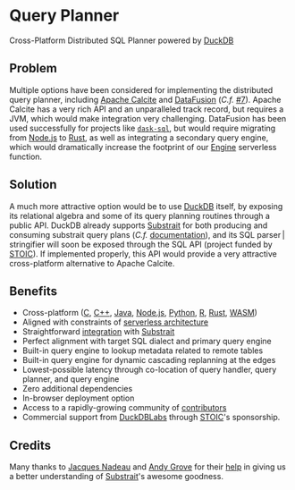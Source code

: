 # Query Planner

Cross-Platform Distributed SQL Planner powered by [DuckDB](https://duckdb.org/)

## Problem
Multiple options have been considered for implementing the distributed query planner, including [Apache Calcite](https://calcite.apache.org/) and [DataFusion](https://github.com/apache/arrow-datafusion) (*C.f.* [#7](https://github.com/sutoiku/puffin/issues/7)). Apache Calcite has a very rich API and an unparalleled track record, but requires a JVM, which would make integration very challenging. DataFusion has been used successfully for projects like [`dask-sql`](https://github.com/dask-contrib/dask-sql), but would require migrating from [Node.js](https://nodejs.org/en/) to [Rust](https://www.rust-lang.org/), as well as integrating a secondary query engine, which would dramatically increase the footprint of our [Engine](../functions/engine/README.md) serverless function.

## Solution
A much more attractive option would be to use [DuckDB](https://duckdb.org/) itself, by exposing its relational algebra and some of its query planning routines through a public API. DuckDB already supports [Substrait](https://substrait.io/) for both producing and consuming substrait query plans (*C.f.* [documentation](https://duckdb.org/docs/extensions/substrait)), and its SQL parser | stringifier will soon be exposed through the SQL API (project funded by [STOIC](http://stoic.com/)). If implemented properly, this API would provide a very attractive cross-platform alternative to Apache Calcite.

## Benefits
- Cross-platform ([C](https://duckdb.org/docs/api/c/overview), [C++](https://duckdb.org/docs/api/cpp), [Java](https://duckdb.org/docs/api/java), [Node.js](https://duckdb.org/docs/api/nodejs/overview), [Python](https://duckdb.org/docs/api/python/overview), [R](https://duckdb.org/docs/api/r), [Rust](https://duckdb.org/docs/api/rust.html), [WASM](https://duckdb.org/docs/api/wasm))
- Aligned with constraints of [serverless architecture](Architecture.md)
- Straightforward [integration](https://duckdb.org/docs/extensions/substrait) with [Substrait](https://substrait.io/)
- Perfect alignment with target SQL dialect and primary query engine
- Built-in query engine to lookup metadata related to remote tables
- Built-in query engine for dynamic cascading replanning at the edges
- Lowest-possible latency through co-location of query handler, query planner, and query engine
- Zero additional dependencies
- In-browser deployment option
- Access to a rapidly-growing community of [contributors](https://github.com/duckdb/duckdb/graphs/contributors)
- Commercial support from [DuckDBLabs](https://duckdblabs.com/) through [STOIC](https://stoic.com/)'s sponsorship.

## Credits

Many thanks to [Jacques Nadeau](https://github.com/jacques-n) and [Andy Grove](https://github.com/andygrove) for their [help](https://github.com/sutoiku/puffin/issues/7) in giving us a better understanding of [Substrait](https://substrait.io/)'s awesome goodness.

